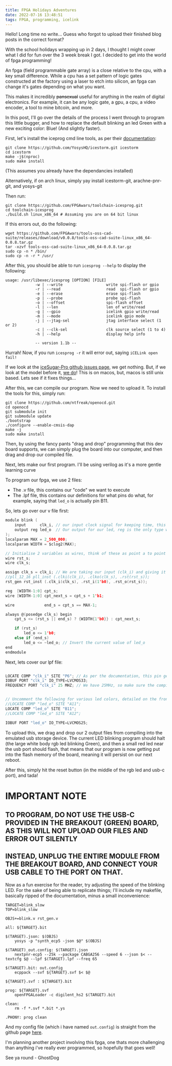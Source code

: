 ```yaml
---
title: FPGA Holidays Adventures
date: 2022-07-16 13:48:51
tags: FPGA, programming, icelink
---
```


Hello! Long time no write... Guess who forgot to upload their finished blog posts in the correct format?

With the school holidays wrapping up in 2 days, I thought I might cover what I did for fun over the 3 week break I got. 
I decided to get into the world of fpga programming!

An fpga (field programmable gate array) is a close relative to the cpu, with a key small difference. 
While a cpu has a set pattern of logic gates constructed at the factory using a laser to etch into silicon, an fpga can change it's gates depending on what you want.

This makes it incredibly ~~pansexual~~ useful for anything in the realm of digital electronics.
For example, it can be any logic gate, a gpu, a cpu, a video encoder, a tool to mine bitcoin, and more.

In this post, I'll go over the details of the process I went through to program this little bugger, and how to replace the default blinking an led Green with a new exciting color: Blue! (And slightly faster).


First, let's install the iceprog cmd line tools, as per their [documentation](https://clifford.at/icestorm):
```
git clone https://github.com/YosysHQ/icestorm.git icestorm
cd icestorm
make -j$(nproc)
sudo make install
```
(This assumes you already have the dependancies installed)

Alternatively, if on arch linux, simply yay install icestorm-git, arachne-pnr-git, and yosys-git

Then run:
```
git clone https://github.com/FPGAwars/toolchain-icesprog.git
cd toolchain-icesprog
./build.sh linux_x86_64 # Assuming you are on 64 bit linux
```
If this errors out, do the following:
```
wget https://github.com/FPGAwars/tools-oss-cad-suite/releases/download/v0.0.8/tools-oss-cad-suite-linux_x86_64-0.0.8.tar.gz
tar -xzvf tools-oss-cad-suite-linux_x86_64-0.0.8.tar.gz
sudo cp -n * /bin/
sudo cp -n -r * /usr/
```

After this, you should be able to run `icesprog --help` to display the following:
```
usage: /usr/libexec/icesprog [OPTION] [FILE]
             -w | --write                   write spi-flash or gpio                      
             -r | --read                    read  spi-flash or gpio                      
             -e | --erase                   erase spi-flash                              
             -p | --probe                   probe spi-flash                              
             -o | --offset                  spi-flash offset                  			 
             -l | --len                     len of write/read                            
             -g | --gpio                    icelink gpio write/read                      
             -m | --mode                    icelink gpio mode                            
             -j | --jtag-sel                jtag interface select (1 or 2)               
             -c | --clk-sel                 clk source select (1 to 4)                   
             -h | --help                    display help info                            

             -- version 1.1b --
```
Hurrah! 
Now, if you run `icesprog -r` it will error out, saying `iCELink open fail!`

If we look at the [iceSugar-Pro github issues page](https://github.com/wuxx/icesugar-pro/issues), we get nothing.
But, if we look at the model before it, [we do](https://github.com/wuxx/icesugar/issues/44)!
This is on macos, but, macos is still unix based. Lets see if it fixes things...

After this, we can compile our program.
Now we need to upload it.
To install the tools for this, simply run:
```
git clone https://github.com/ntfreak/openocd.git
cd openocd
git submodule init
git submodule update
./bootstrap
./configure --enable-cmsis-dap
make -j
sudo make install
```
Then, by using the fancy pants "drag and drop" programming that this dev board supports, we can simply plug the board into our computer, and then drag and drop our compiled file.

Next, lets make our first program.
I'll be using verilog as it's a more gentle learning curve

To program our fpga, we use 2 files:
 - The .v file, this contains our "code" we want to execute 
 - The .lpf file, this contains our definitions for what pins do what, for example, saying that `led_o` is actually pin B11.

So, lets go over our v file first:

```c
module blink (
    input      clk_i, // our input clock signal for keeping time, this is defined in our lpf file, it's 25MHz
    output reg led_o  // Our output for our led, reg is the only type we can use for outputs, and is similar in concept to a flipflop
);
localparam MAX = 2_500_000;
localparam WIDTH = $clog2(MAX);

// Initialise 2 variables as wires, think of these as point a to point b connections, kind of like a literal copper wire
wire rst_s;
wire clk_s;

assign clk_s = clk_i; // We are taking our input (clk_i) and giving it's value to clk_s
//pll_12_16 pll_inst (.clki(clk_i), .clko(clk_s), .rst(rst_s));
rst_gen rst_inst (.clk_i(clk_s), .rst_i(1'b0), .rst_o(rst_s));

reg  [WIDTH-1:0] cpt_s;
wire [WIDTH-1:0] cpt_next_s = cpt_s + 1'b1;

wire             end_s = cpt_s == MAX-1;

always @(posedge clk_s) begin
    cpt_s <= (rst_s || end_s) ? {WIDTH{1'b0}} : cpt_next_s;

    if (rst_s) 
        led_o <= 1'b0;
    else if (end_s)
        led_o <= ~led_o; // Invert the current value of led_o
end
endmodule

```

Next, lets cover our lpf file:
```c

LOCATE COMP "clk_i" SITE "P6"; // As per the documentation, this pin gets our on-board oscillator!
IOBUF PORT "clk_i" IO_TYPE=LVCMOS33;
FREQUENCY PORT "clk_i" 25 MHZ; // We have 25MHz, so make sure the compiler knows that


// Uncomment the following for various led colors, detailed on the front page of the fpga documentaion
//LOCATE COMP "led_o" SITE "A11";
LOCATE COMP "led_o" SITE "B11";
//LOCATE COMP "led_o" SITE "A12";

IOBUF PORT "led_o" IO_TYPE=LVCMOS25;
```

To upload this, we drag and drop our 2 output files from compiling into the emulated usb storage device.
The current LED blinking program should halt (the large white body rgb led blinking Green), and then a small red led near the usb port should flash, that means that our program is now getting put into the flash memory of the board, meaning it will persist on our next reboot.

After this, simply hit the reset button (in the middle of the rgb led and usb-c port), and tada!

# IMPORTANT NOTE
## TO PROGRAM, DO NOT USE THE USB-C PROVIDED IN THE BREAKOUT (GREEN) BOARD, AS THIS WILL NOT UPLOAD OUR FILES AND ERROR OUT SILENTLY
## INSTEAD, UNPLUG THE ENTIRE MODULE FROM THE BREAKOUT BOARD, AND CONNECT YOUR USB CABLE TO THE PORT ON THAT.


Now as a fun exercise for the reader, try adjusting the speed of the blinking LED.
For the sake of being able to replicate things; I'll include my makefile, basically ripped of the documentation, minus a small inconvenience:
```make
TARGET=blink_slow
TOP=blink_slow

OBJS+=blink.v rst_gen.v

all: ${TARGET}.bit

$(TARGET).json: $(OBJS)
    yosys -p "synth_ecp5 -json $@" $(OBJS)

$(TARGET)_out.config: $(TARGET).json
    nextpnr-ecp5 --25k --package CABGA256 --speed 6 --json $< --textcfg $@ --lpf $(TARGET).lpf --freq 65

$(TARGET).bit: out.config
    ecppack --svf ${TARGET}.svf $< $@

${TARGET}.svf : ${TARGET}.bit

prog: ${TARGET}.svf
    openFPGALoader -c digilent_hs2 $(TARGET).bit

clean:
    rm -f *.svf *.bit *.ys

.PHONY: prog clean

```
And my config file (which i have named `out.config`) is straight from the github page [here](https://raw.githubusercontent.com/wuxx/icesugar-pro/master/src/blink/blink_out.config).

I'm planning another project involving this fpga, one thats more challenging than anything i've really ever programmed, so hopefully that goes well!

See ya round - GhostDog